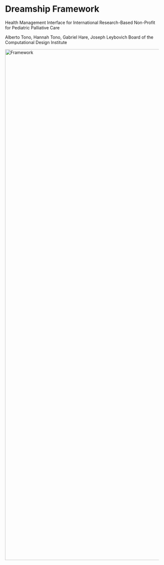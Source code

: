 # Dreamship Framework

Health Management Interface for International Research-Based Non-Profit for Pediatric Palliative Care

Alberto Tono, Hannah Tono, Gabriel Hare, Joseph Leybovich Board of the Computational Design Institute


<img width="1674" alt="Framework" src="https://github.com/user-attachments/assets/0abfeaad-36fa-4529-91ec-2a1edeb82ad3">
